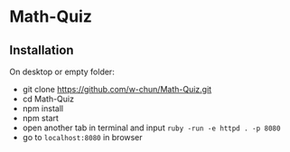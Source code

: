 # Math-Quiz

## Installation

On desktop or empty folder:
- git clone https://github.com/w-chun/Math-Quiz.git
- cd Math-Quiz
- npm install
- npm start
- open another tab in terminal and input ```ruby -run -e httpd . -p 8080```
- go to ```localhost:8080``` in browser
